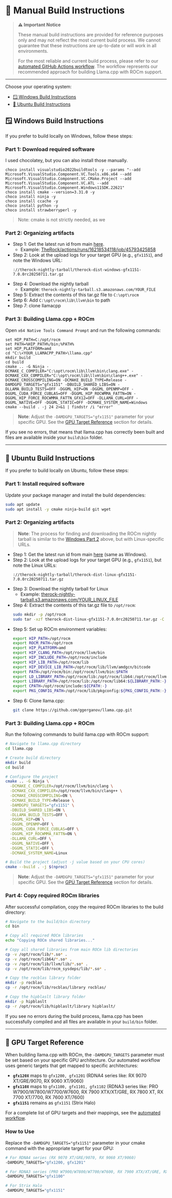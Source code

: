 # 🔧 Manual Build Instructions

> **⚠️ Important Notice**
> 
> These manual build instructions are provided for reference purposes only and may not reflect the most current build process. We cannot guarantee that these instructions are up-to-date or will work in all environments. 
> 
> For the most reliable and current build process, please refer to our [automated GitHub Actions workflow](../.github/workflows/build-llamacpp-rocm.yml). The workflow represents our recommended approach for building Llama.cpp with ROCm support.

---

Choose your operating system:
- [🪟 Windows Build Instructions](#windows-build-instructions)
- [🐧 Ubuntu Build Instructions](#ubuntu-build-instructions)

## 🪟 Windows Build Instructions

If you prefer to build locally on Windows, follow these steps:

### Part 1: Download required software

I used chocolatey, but you can also install those manually.
  ```
  choco install visualstudio2022buildtools -y --params "--add Microsoft.VisualStudio.Component.VC.Tools.x86.x64 --add Microsoft.VisualStudio.Component.VC.CMake.Project --add Microsoft.VisualStudio.Component.VC.ATL --add Microsoft.VisualStudio.Component.Windows11SDK.22621"
  choco install cmake --version=3.31.0 -y
  choco install ninja -y
  choco install ccache -y
  choco install python -y
  choco install strawberryperl -y
  ```
> Note: cmake is not strictly needed, as we 

### Part 2: Organizing artifacts
* Step 1: Get the latest run id from main [here](https://github.com/ROCm/TheRock/actions/workflows/release_windows_packages.yml).
  * Example: [TheRock/actions/runs/16218534118/job/45793425858](https://github.com/ROCm/TheRock/actions/runs/16218534118/job/45793425858)
* Step 2: Look at the upload logs for your target GPU (e.g., `gfx1151`), and note the Windows URL:
  ```
  ://therock-nightly-tarball/therock-dist-windows-gfx1151-7.0.0rc20250711.tar.gz
  ```
* Step 4: Download the nightly tarball 
  * Example: `therock-nightly-tarball.s3.amazonaws.com/YOUR_FILE`
* Step 5: Extract the contents of this tar.gz file to `C:\opt\rocm`
* Setp 6: Add `C:\opt\rocm\lib\llvm\bin` to path
* Step 7: clone llamacpp

### Part 3: Building Llama.cpp + ROCm

Open `x64 Native Tools Command Prompt` and run the following commands:

```
set HIP_PATH=C:/opt/rocm
set PATH=%HIP_PATH%/bin;%PATH%
set HIP_PLATFORM=amd
cd "C:\<YOUR_LLAMACPP_PATH>\llama.cpp"
mkdir build
cd build
cmake .. -G Ninja -DCMAKE_C_COMPILER="C:\opt\rocm\lib\llvm\bin\clang.exe" -DCMAKE_CXX_COMPILER="C:\opt\rocm\lib\llvm\bin\clang++.exe" -DCMAKE_CROSSCOMPILING=ON -DCMAKE_BUILD_TYPE=Release -DAMDGPU_TARGETS="gfx1151" -DBUILD_SHARED_LIBS=ON -DLLAMA_BUILD_TESTS=OFF -DGGML_HIP=ON -DGGML_OPENMP=OFF -DGGML_CUDA_FORCE_CUBLAS=OFF -DGGML_HIP_ROCWMMA_FATTN=ON -DGGML_HIP_FORCE_ROCWMMA_FATTN_GFX12=OFF -DLLAMA_CURL=OFF -DGGML_NATIVE=OFF -DGGML_STATIC=OFF -DCMAKE_SYSTEM_NAME=Windows
cmake --build . -j 24 2>&1 | findstr /i "error"
```

> **Note**: Adjust the `-DAMDGPU_TARGETS="gfx1151"` parameter for your specific GPU. See the [GPU Target Reference](#gpu-target-reference) section for details.

If you see no errors, that means that llama.cpp has correctly been built and files are available inside your `build\bin` folder. 

---

## 🐧 Ubuntu Build Instructions

If you prefer to build locally on Ubuntu, follow these steps:

### Part 1: Install required software

Update your package manager and install the build dependencies:
```bash
sudo apt update
sudo apt install -y cmake ninja-build git wget
```

### Part 2: Organizing artifacts

> **Note**: The process for finding and downloading the ROCm nightly tarball is similar to the [Windows Part 2](#part-2-organizing-artifacts) above, but with Linux-specific URLs.

* Step 1: Get the latest run id from main [here](https://github.com/ROCm/TheRock/actions/workflows/release_windows_packages.yml) (same as Windows).
* Step 2: Look at the upload logs for your target GPU (e.g., `gfx1151`), but note the Linux URLs:
  ```
  ://therock-nightly-tarball/therock-dist-linux-gfx1151-7.0.0rc20250711.tar.gz
  ```
* Step 3: Download the nightly tarball for Linux
  * Example: [therock-nightly-tarball.s3.amazonaws.com/YOUR_LINUX_FILE](https://therock-nightly-tarball.s3.amazonaws.com/therock-dist-linux-gfx1151-7.0.0rc20250711.tar.gz)
* Step 4: Extract the contents of this tar.gz file to `/opt/rocm`:
  ```bash
  sudo mkdir -p /opt/rocm
  sudo tar -xzf therock-dist-linux-gfx1151-7.0.0rc20250711.tar.gz -C /opt/rocm --strip-components=1
  ```
* Step 5: Set up ROCm environment variables:
  ```bash
  export HIP_PATH=/opt/rocm
  export ROCM_PATH=/opt/rocm
  export HIP_PLATFORM=amd
  export HIP_CLANG_PATH=/opt/rocm/llvm/bin
  export HIP_INCLUDE_PATH=/opt/rocm/include
  export HIP_LIB_PATH=/opt/rocm/lib
  export HIP_DEVICE_LIB_PATH=/opt/rocm/lib/llvm/amdgcn/bitcode
  export PATH=/opt/rocm/bin:/opt/rocm/llvm/bin:$PATH
  export LD_LIBRARY_PATH=/opt/rocm/lib:/opt/rocm/lib64:/opt/rocm/llvm/lib:${LD_LIBRARY_PATH:-}
  export LIBRARY_PATH=/opt/rocm/lib:/opt/rocm/lib64:${LIBRARY_PATH:-}
  export CPATH=/opt/rocm/include:${CPATH:-}
  export PKG_CONFIG_PATH=/opt/rocm/lib/pkgconfig:${PKG_CONFIG_PATH:-}
  ```
* Step 6: Clone llama.cpp:
  ```bash
  git clone https://github.com/ggerganov/llama.cpp.git
  ```

### Part 3: Building Llama.cpp + ROCm

Run the following commands to build llama.cpp with ROCm support:

```bash
# Navigate to llama.cpp directory
cd llama.cpp

# Create build directory
mkdir build
cd build

# Configure the project
cmake .. -G Ninja \
  -DCMAKE_C_COMPILER=/opt/rocm/llvm/bin/clang \
  -DCMAKE_CXX_COMPILER=/opt/rocm/llvm/bin/clang++ \
  -DCMAKE_CROSSCOMPILING=ON \
  -DCMAKE_BUILD_TYPE=Release \
  -DAMDGPU_TARGETS="gfx1151" \
  -DBUILD_SHARED_LIBS=ON \
  -DLLAMA_BUILD_TESTS=OFF \
  -DGGML_HIP=ON \
  -DGGML_OPENMP=OFF \
  -DGGML_CUDA_FORCE_CUBLAS=OFF \
  -DGGML_HIP_ROCWMMA_FATTN=ON \
  -DLLAMA_CURL=OFF \
  -DGGML_NATIVE=OFF \
  -DGGML_STATIC=OFF \
  -DCMAKE_SYSTEM_NAME=Linux

# Build the project (adjust -j value based on your CPU cores)
cmake --build . -j $(nproc)
```

> **Note**: Adjust the `-DAMDGPU_TARGETS="gfx1151"` parameter for your specific GPU. See the [GPU Target Reference](#gpu-target-reference) section for details.

### Part 4: Copy required ROCm libraries

After successful compilation, copy the required ROCm libraries to the build directory:

```bash
# Navigate to the build/bin directory
cd bin

# Copy all required ROCm libraries
echo "Copying ROCm shared libraries..."

# Copy all shared libraries from main ROCm lib directories
cp -v /opt/rocm/lib/*.so* .
cp -v /opt/rocm/lib64/*.so* .
cp -v /opt/rocm/lib/llvm/lib/*.so* .
cp -v /opt/rocm/lib/rocm_sysdeps/lib/*.so* .

# Copy the rocblas library folder
mkdir -p rocblas
cp -r /opt/rocm/lib/rocblas/library rocblas/

# Copy the hipblaslt library folder
mkdir -p hipblaslt
cp -r /opt/rocm/lib/hipblaslt/library hipblaslt/
```

If you see no errors during the build process, llama.cpp has been successfully compiled and all files are available in your `build/bin` folder.

---

## 🎯 GPU Target Reference

When building llama.cpp with ROCm, the `-DAMDGPU_TARGETS` parameter must be set based on your specific GPU architecture. Our automated workflow uses generic targets that get mapped to specific architectures:

- **`gfx120X`** maps to `gfx1200, gfx1201` (RDNA4 series like: RX 9070 XT/GRE/9070, RX 9060 XT/9060)
- **`gfx110X`** maps to `gfx1100, gfx1101, gfx1102` (RDNA3 series like: PRO W7900/W7800/W7700/W7600, RX 7900 XTX/XT/GRE, RX 7800 XT, RX 7700 XT/7700, RX 7600 XT/7600)  
- **`gfx1151`** remains as `gfx1151` (Strix Halo)

For a complete list of GPU targets and their mappings, see the [automated workflow](../.github/workflows/build-llamacpp-rocm.yml).

### How to Use

Replace the `-DAMDGPU_TARGETS="gfx1151"` parameter in your cmake command with the appropriate target for your GPU:

```bash
# For RDNA4 series (RX 9070 XT/GRE/9070, RX 9060 XT/9060)
-DAMDGPU_TARGETS="gfx1200, gfx1201"

# For RDNA3 series (PRO W7900/W7800/W7700/W7600, RX 7900 XTX/XT/GRE, RX 7800 XT, RX 7700 XT/7700, RX 7600 XT/7600) 
-DAMDGPU_TARGETS="gfx1100"

# For Strix Halo
-DAMDGPU_TARGETS="gfx1151"
```
